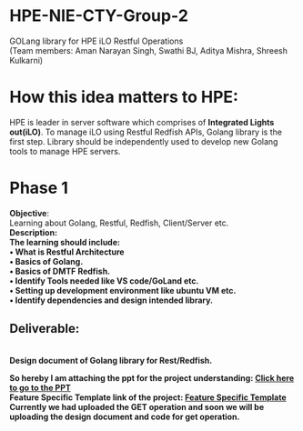 # HPE-NIE-CTY-Group-2
GOLang library for HPE iLO Restful Operations<br>
(Team members: Aman Narayan Singh, Swathi BJ, Aditya Mishra, Shreesh Kulkarni)

# How this idea matters to HPE: <br>
HPE is leader in server software which comprises of <b>Integrated Lights out(iLO)</b>.  To manage iLO using Restful Redfish APIs, Golang library is the first step. Library should be independently used to develop new Golang tools to manage HPE servers.

# Phase 1
<b>Objective</b>:<br> Learning about Golang, Restful, Redfish, Client/Server etc.<br>
<b>Description:</b><br> 
<b>The learning should include:<b/><br>
•	What is Restful Architecture<br>
•	Basics of Golang.<br>
•	Basics of DMTF Redfish.<br>
•	Identify Tools needed like VS code/GoLand etc.<br>
•	Setting up development environment like ubuntu VM etc.<br>
•	Identify dependencies and design intended library.<br>

<h2>Deliverable:</h2><br> Design document of Golang library for Rest/Redfish.<br>

So hereby I am attaching the ppt for the project understanding: <a href="https://docs.google.com/presentation/d/1B4R3KPjgumXNBsLDlwrfHBF1gBGHn-pY/edit?usp=sharing&ouid=111943377070889195268&rtpof=true&sd=true">Click here to go to the PPT</a>
<br>
Feature Specific Template link of the project: <a href="https://docs.google.com/document/d/1uXjuAGccvtID8626DWy_33akP-vfgpAuCmaDHO2bhhM/edit#">Feature Specific Template</a><br>
Currently we had uploaded the GET operation and soon we will be uploading the design document and code for get operation.
